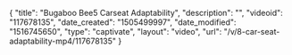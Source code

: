 {
    "title": "Bugaboo Bee5 Carseat Adaptability",
    "description": "",
    "videoid": "117678135",
    "date_created": "1505499997",
    "date_modified": "1516745650",
    "type": "captivate",
    "layout": "video",
    "url": "\/v\/8-car-seat-adaptability-mp4\/117678135"
}